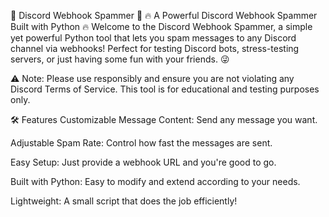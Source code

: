 🚨 Discord Webhook Spammer 🚨
🔥 A Powerful Discord Webhook Spammer Built with Python 🔥
Welcome to the Discord Webhook Spammer, a simple yet powerful Python tool that lets you spam messages to any Discord channel via webhooks! Perfect for testing Discord bots, stress-testing servers, or just having some fun with your friends. 😜

⚠️ Note: Please use responsibly and ensure you are not violating any Discord Terms of Service. This tool is for educational and testing purposes only.

🛠 Features
Customizable Message Content: Send any message you want.

Adjustable Spam Rate: Control how fast the messages are sent.

Easy Setup: Just provide a webhook URL and you're good to go.

Built with Python: Easy to modify and extend according to your needs.

Lightweight: A small script that does the job efficiently!
